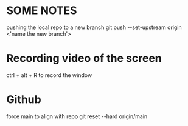 # SOME NOTES

pushing the local repo to a new branch
git push --set-upstream origin <'name the new branch'>

# Recording video of the screen
ctrl + alt + R to record the window


# Github
force main to align with repo
git reset --hard origin/main